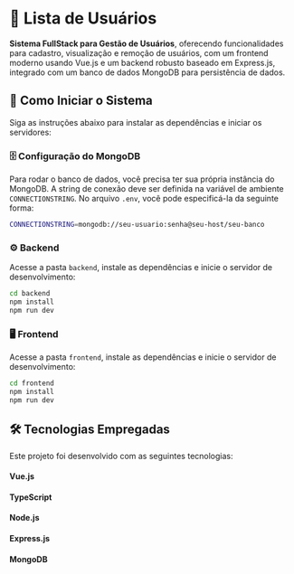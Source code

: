 # 📝 Lista de Usuários

**Sistema FullStack para Gestão de Usuários**, oferecendo funcionalidades para cadastro, visualização e remoção de usuários, com um frontend moderno usando Vue.js e um backend robusto baseado em Express.js, integrado com um banco de dados MongoDB para persistência de dados.

## 🚀 Como Iniciar o Sistema

Siga as instruções abaixo para instalar as dependências e iniciar os servidores:

### 🗄️ Configuração do MongoDB

Para rodar o banco de dados, você precisa ter sua própria instância do MongoDB. A string de conexão deve ser definida na variável de ambiente `CONNECTIONSTRING`. No arquivo `.env`, você pode especificá-la da seguinte forma:

```bash
CONNECTIONSTRING=mongodb://seu-usuario:senha@seu-host/seu-banco
```

### ⚙️ Backend

Acesse a pasta `backend`, instale as dependências e inicie o servidor de desenvolvimento:

```bash
cd backend
npm install
npm run dev
```


### 🖥️ Frontend

Acesse a pasta `frontend`, instale as dependências e inicie o servidor de desenvolvimento:

```bash
cd frontend
npm install
npm run dev
```

## 🛠️ Tecnologias Empregadas
Este projeto foi desenvolvido com as seguintes tecnologias:

#### Vue.js
#### TypeScript
#### Node.js
#### Express.js
#### MongoDB
